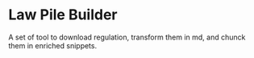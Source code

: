 # Law Pile Builder

A set of tool to download regulation, transform them in md, and chunck them in enriched snippets.

